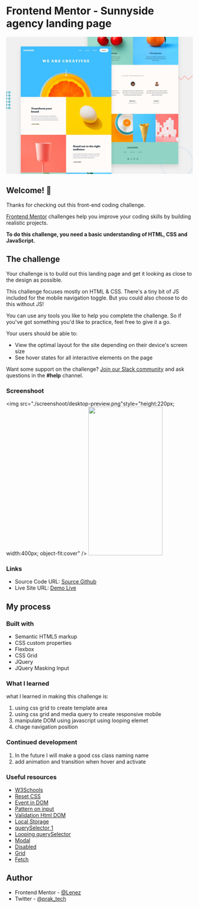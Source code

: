 # Frontend Mentor - Sunnyside agency landing page

![Design preview for the Sunnyside agency landing page coding challenge](./design/desktop-preview.jpg)

## Welcome! 👋

Thanks for checking out this front-end coding challenge.

[Frontend Mentor](https://www.frontendmentor.io) challenges help you improve your coding skills by building realistic projects.

**To do this challenge, you need a basic understanding of HTML, CSS and JavaScript.**

## The challenge

Your challenge is to build out this landing page and get it looking as close to the design as possible.

This challenge focuses mostly on HTML & CSS. There's a tiny bit of JS included for the mobile navigation toggle. But you could also choose to do this without JS!

You can use any tools you like to help you complete the challenge. So if you've got something you'd like to practice, feel free to give it a go.

Your users should be able to:

- View the optimal layout for the site depending on their device's screen size
- See hover states for all interactive elements on the page

Want some support on the challenge? [Join our Slack community](https://www.frontendmentor.io/slack) and ask questions in the **#help** channel.

### Screenshoot

<img src="./screenshoot/desktop-preview.png"style="height:220px; width:400px; object-fit:cover" />
<img src="./screenshoot/mobile-preview.png" style="height:400px; width:200px; object-fit:contain" />

### Links

- Source Code URL: [Source Github](https://github.com/lenez12/sunnyside-agency-landing-page-main.git)
- Live Site URL: [Demo Live](https://lenez-sunny.netlify.app/)

## My process

### Built with

- Semantic HTML5 markup
- CSS custom properties
- Flexbox
- CSS Grid
- JQuery
- JQuery Masking Input

### What I learned

what I learned in making this challenge is:

1. using css grid to create template area
2. using css grid and media query to create responsive mobile
3. manipulate DOM using javascript using looping elemet
4. chage navigation position

### Continued development

1. In the future I will make a good css class naming name
2. add animation and transition when hover and activate

### Useful resources

- [W3Schools](https://www.w3schools.com/howto/howto_css_center-vertical.asp)
- [Reset CSS](https://piccalil.li/blog/a-modern-css-reset/)
- [Event in DOM](https://developer.mozilla.org/en-US/docs/Web/API/HTMLElement/change_event)
- [Pattern on input](https://www.aleksandrhovhannisyan.com/blog/html-input-validation-without-a-form/)
- [Validation Html DOM](https://dev.to/javascriptacademy/form-validation-using-javascript-34je)
- [Local Storage](https://developer.mozilla.org/en-US/docs/Web/API/Window/localStorage)
- [querySelector 1](https://www.w3schools.com/jsref/met_document_queryselector.asp)
- [Looping querySelector](https://css-tricks.com/snippets/javascript/loop-queryselectorall-matches/)
- [Modal](https://www.w3schools.com/howto/howto_css_modals.asp)
- [Disabled](https://developer.mozilla.org/en-US/docs/Web/CSS/:disabled)
- [Grid](https://css-tricks.com/snippets/css/complete-guide-grid/)
- [Fetch](https://developer.mozilla.org/en-US/docs/Web/API/Fetch_API/Using_Fetch)

## Author

- Frontend Mentor - [@Lenez](https://www.frontendmentor.io/profile/yourusername)
- Twitter - [@prak_tech](https://www.twitter.com/prak_tech)

